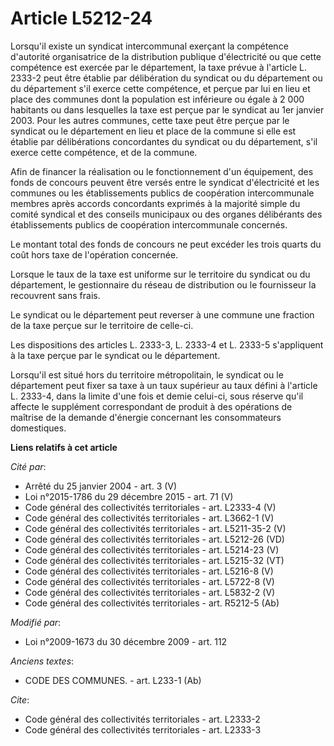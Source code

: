 # Article L5212-24

Lorsqu'il existe un syndicat intercommunal exerçant la compétence d'autorité organisatrice de la distribution publique
d'électricité ou que cette compétence est exercée par le département, la taxe prévue à l'article L. 2333-2 peut être établie
par délibération du syndicat ou du département ou du département s'il exerce cette compétence, et perçue par lui en lieu et
place des communes dont la population est inférieure ou égale à 2 000 habitants ou dans lesquelles la taxe est perçue par le
syndicat au 1er janvier 2003. Pour les autres communes, cette taxe peut être perçue par le syndicat ou le département en lieu
et place de la commune si elle est établie par délibérations concordantes du syndicat ou du département, s'il exerce cette
compétence, et de la commune. 

Afin de financer la réalisation ou le fonctionnement d'un équipement, des fonds de concours peuvent être versés entre le
syndicat d'électricité et les communes ou les établissements publics de coopération intercommunale membres après accords
concordants exprimés à la majorité simple du comité syndical et des conseils municipaux ou des organes délibérants des
établissements publics de coopération intercommunale concernés. 

Le montant total des fonds de concours ne peut excéder               les trois quarts du coût hors taxe de l'opération
concernée. 

Lorsque le taux de la taxe est uniforme sur le territoire du syndicat ou du département, le gestionnaire du réseau de
distribution ou le fournisseur la recouvrent sans frais. 

Le syndicat ou le département peut reverser à une commune une fraction de la taxe perçue sur le territoire de celle-ci. 

Les dispositions des articles L. 2333-3, L. 2333-4 et L. 2333-5 s'appliquent à la taxe perçue par le syndicat ou le
département. 

Lorsqu'il est situé hors du territoire métropolitain, le syndicat ou le département peut fixer sa taxe à un taux supérieur au
taux défini à l'article L. 2333-4, dans la limite d'une fois et demie celui-ci, sous réserve qu'il affecte le supplément
correspondant de produit à des opérations de maîtrise de la demande d'énergie concernant les consommateurs domestiques.

**Liens relatifs à cet article**

_Cité par_:

  - Arrêté du 25 janvier 2004 - art. 3 (V)
  - Loi n°2015-1786 du 29 décembre 2015 - art. 71 (V)
  - Code général des collectivités territoriales - art. L2333-4 (V)
  - Code général des collectivités territoriales - art. L3662-1 (V)
  - Code général des collectivités territoriales - art. L5211-35-2 (V)
  - Code général des collectivités territoriales - art. L5212-26 (VD)
  - Code général des collectivités territoriales - art. L5214-23 (V)
  - Code général des collectivités territoriales - art. L5215-32 (VT)
  - Code général des collectivités territoriales - art. L5216-8 (V)
  - Code général des collectivités territoriales - art. L5722-8 (V)
  - Code général des collectivités territoriales - art. L5832-2 (V)
  - Code général des collectivités territoriales - art. R5212-5 (Ab)

_Modifié par_:

  - Loi n°2009-1673 du 30 décembre 2009 - art. 112

_Anciens textes_:

  - CODE DES COMMUNES. - art. L233-1 (Ab)

_Cite_:

  - Code général des collectivités territoriales - art. L2333-2
  - Code général des collectivités territoriales - art. L2333-3

